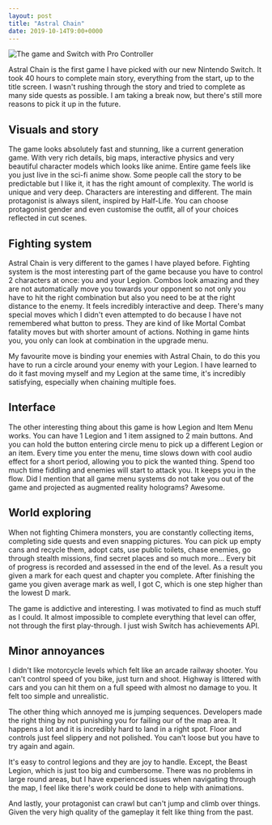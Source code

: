 ```yaml
---
layout: post
title: "Astral Chain"
date: 2019-10-14T9:00+0000
---
```


![The game and Switch with Pro Controller]({{site.url}}/images/astral-chain.jpg)

Astral Chain is the first game I have picked with our new Nintendo Switch. It took 40 hours to complete main story, everything from the start, up to the title screen. I wasn't rushing through the story and tried to complete as many side quests as possible. I am taking a break now, but there's still more reasons to pick it up in the future.

## Visuals and story

The game looks absolutely fast and stunning, like a current generation game. With very rich details, big maps, interactive physics and very beautiful character models which looks like anime. Entire game feels like you just live in the sci-fi anime show. Some people call the story to be predictable but I like it, it has the right amount of complexity. The world is unique and very deep. Characters are interesting and different. The main protagonist is always silent, inspired by Half-Life. You can choose protagonist gender and even customise the outfit, all of your choices reflected in cut scenes.

## Fighting system

Astral Chain is very different to the games I have played before. Fighting system is the most interesting part of the game because you have to control 2 characters at once: you and your Legion. Combos look amazing and they are not automatically move you towards your opponent so not only you have to hit the right combination but also you need to be at the right distance to the enemy. It feels incredibly interactive and deep. There's many special moves which I didn't even attempted to do because I have not remembered what button to press. They are kind of like Mortal Combat fatality moves but with shorter amount of actions. Nothing in game hints you, you only can look at combination in the upgrade menu.

My favourite move is binding your enemies with Astral Chain, to do this you have to run a circle around your enemy with your Legion. I have learned to do it fast moving myself and my Legion at the same time, it's incredibly satisfying, especially when chaining multiple foes.

## Interface

The other interesting thing about this game is how Legion and Item Menu works. You can have 1 Legion and 1 item assigned to 2 main buttons. And you can hold the button entering circle menu to pick up a different Legion or an item. Every time you enter the menu, time slows down with cool audio effect for a short period, allowing you to pick the wanted thing. Spend too much time fiddling and enemies will start to attack you. It keeps you in the flow. Did I mention that all game menu systems do not take you out of the game and projected as augmented reality holograms? Awesome.

## World exploring

When not fighting Chimera monsters, you are constantly collecting items, completing side quests and even snapping pictures. You can pick up empty cans and recycle them, adopt cats, use public toilets, chase enemies, go through stealth missions, find secret places and so much more... Every bit of progress is recorded and assessed in the end of the level. As a result you given a mark for each quest and chapter you complete. After finishing the game you given average mark as well, I got C, which is one step higher than the lowest D mark.

The game is addictive and interesting. I was motivated to find as much stuff as I could. It almost impossible to complete everything that level can offer, not through the first play-through. I just wish Switch has achievements API.

## Minor annoyances

I didn't like motorcycle levels which felt like an arcade railway shooter. You can't control speed of you bike, just turn and shoot. Highway is littered with cars and you can hit them on a full speed with almost no damage to you. It felt too simple and unrealistic.

The other thing which annoyed me is jumping sequences. Developers made the right thing by not punishing you for failing our of the map area. It happens a lot and it is incredibly hard to land in a right spot. Floor and controls just feel slippery and not polished. You can't loose but you have to try again and again.

It's easy to control legions and they are joy to handle. Except, the Beast Legion, which is just too big and cumbersome. There was no problems in large round areas, but I have experienced issues when navigating through the map, I feel like there's work could be done to help with animations.

And lastly, your protagonist can crawl but can't jump and climb over things. Given the very high quality of the gameplay it felt like thing from the past.